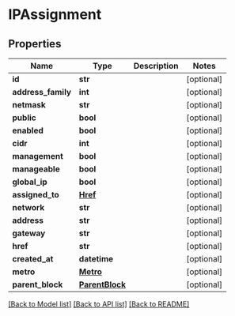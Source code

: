 # IPAssignment


## Properties
Name | Type | Description | Notes
------------ | ------------- | ------------- | -------------
**id** | **str** |  | [optional] 
**address_family** | **int** |  | [optional] 
**netmask** | **str** |  | [optional] 
**public** | **bool** |  | [optional] 
**enabled** | **bool** |  | [optional] 
**cidr** | **int** |  | [optional] 
**management** | **bool** |  | [optional] 
**manageable** | **bool** |  | [optional] 
**global_ip** | **bool** |  | [optional] 
**assigned_to** | [**Href**](Href.md) |  | [optional] 
**network** | **str** |  | [optional] 
**address** | **str** |  | [optional] 
**gateway** | **str** |  | [optional] 
**href** | **str** |  | [optional] 
**created_at** | **datetime** |  | [optional] 
**metro** | [**Metro**](Metro.md) |  | [optional] 
**parent_block** | [**ParentBlock**](ParentBlock.md) |  | [optional] 

[[Back to Model list]](../README.md#documentation-for-models) [[Back to API list]](../README.md#documentation-for-api-endpoints) [[Back to README]](../README.md)


